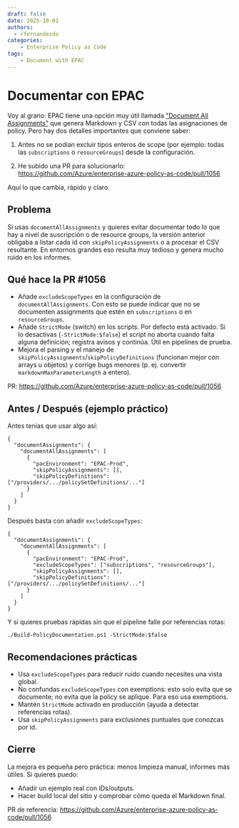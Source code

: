 ```yaml
---
draft: false
date: 2025-10-01
authors:
  - rfernandezdo
categories:
    - Enterprise Policy as Code
tags:
    - Document with EPAC
---
```


# Documentar con EPAC

Voy al grano: EPAC tiene una opción muy útil llamada ["Document All Assignments"](https://azure.github.io/enterprise-azure-policy-as-code/operational-scripts-documenting-policy/#document-all-assignments) que genera Markdown y CSV con todas las asignaciones de policy. Pero hay dos detalles importantes que conviene saber:

1) Antes no se podían excluir tipos enteros de scope (por ejemplo: todas las
   `subscriptions` o `resourceGroups`) desde la configuración.

2) He subido una PR para solucionarlo: https://github.com/Azure/enterprise-azure-policy-as-code/pull/1056

Aquí lo que cambia, rápido y claro.

## Problema

Si usas `documentAllAssignments` y quieres evitar documentar todo lo que hay a
nivel de suscripción o de resource groups, la versión anterior obligaba a
listar cada id con `skipPolicyAssignments` o a procesar el CSV resultante.
En entornos grandes eso resulta muy tedioso y genera mucho ruido en los
informes.

## Qué hace la PR #1056

- Añade `excludeScopeTypes` en la configuración de `documentAllAssignments`.
  Con esto se puede indicar que no se documenten assignments que estén en
  `subscriptions` o en `resourceGroups`.
- Añade `StrictMode` (switch) en los scripts. Por defecto está activado. Si lo
  desactivas (`-StrictMode:$false`) el script no aborta cuando falta alguna
  definición; registra avisos y continúa. Útil en pipelines de prueba.
- Mejora el parsing y el manejo de `skipPolicyAssignments`/`skipPolicyDefinitions`
  (funcionan mejor con arrays u objetos) y corrige bugs menores (p. ej.
  convertir `markdownMaxParameterLength` a entero).

PR: https://github.com/Azure/enterprise-azure-policy-as-code/pull/1056

## Antes / Después (ejemplo práctico)

Antes tenías que usar algo así:

```jsonc
{
  "documentAssignments": {
    "documentAllAssignments": [
      {
        "pacEnvironment": "EPAC-Prod",
        "skipPolicyAssignments": [],
        "skipPolicyDefinitions": ["/providers/.../policySetDefinitions/..."]
      }
    ]
  }
}
```

Después basta con añadir `excludeScopeTypes`:

```jsonc
{
  "documentAssignments": {
    "documentAllAssignments": [
      {
        "pacEnvironment": "EPAC-Prod",
        "excludeScopeTypes": ["subscriptions", "resourceGroups"],
        "skipPolicyAssignments": [],
        "skipPolicyDefinitions": ["/providers/.../policySetDefinitions/..."]
      }
    ]
  }
}
```

Y si quieres pruebas rápidas sin que el pipeline falle por referencias
rotas:

```pwsh
./Build-PolicyDocumentation.ps1 -StrictMode:$false
```

## Recomendaciones prácticas

- Usa `excludeScopeTypes` para reducir ruido cuando necesites una vista global.
- No confundas `excludeScopeTypes` con exemptions: esto solo evita que se
  documente; no evita que la policy se aplique. Para eso usa exemptions.
- Mantén `StrictMode` activado en producción (ayuda a detectar referencias rotas).
- Usa `skipPolicyAssignments` para exclusiones puntuales que conozcas por id.

## Cierre

La mejora es pequeña pero práctica: menos limpieza manual, informes más
útiles. Si quieres puedo:

- Añadir un ejemplo real con IDs/outputs.
- Hacer build local del sitio y comprobar cómo queda el Markdown final.

PR de referencia: https://github.com/Azure/enterprise-azure-policy-as-code/pull/1056

